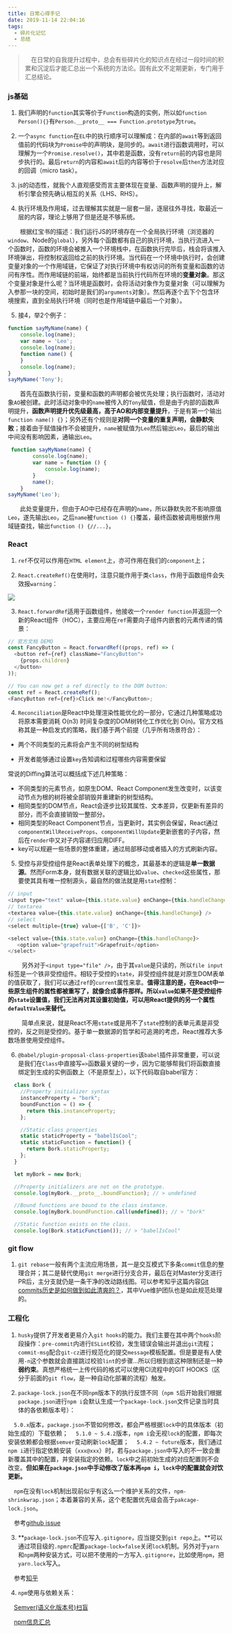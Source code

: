 ```yaml
---
title: 日常心得手记
date: 2019-11-14 22:04:16
tags:
  - 碎片化记忆
  - 总结
---
```


> &emsp;在日常的自我提升过程中，总会有些碎片化的知识点在经过一段时间的积累和沉淀后才能汇总出一个系统的方法论。固有此文不定期更新，专门用于汇总结论。

<escape><!-- more --></escape>

### js基础

1. 我们声明的`function`其实等价于`Function`构造的实例，所以如`function Person(){}`有`Person.__proto__ === Function.prototype`为`true`。

2. 一个`async function`在`EL`中的执行顺序可以理解成：在内部的`await`等到返回值前的代码块为`Promise`中的声明块，是同步的。`await`进行函数调用时，可以理解为一个`Promise.resolve()`，其中若是函数，没有`return`前的内容也是同步执行的。最后`return`的内容和`await`后的内容等价于`resolve`后`then`方法对应的回调（micro task）。

3. js的动态性，就我个人直观感受而言主要体现在变量、函数声明的提升上，解析引擎会预先确认相互的关系（LHS、RHS）。

4. 执行环境及作用域，过去理解其实就是一层套一层，逐层往外寻找，取最近一层的内容，理论上够用了但是还是不够系统。

&emsp;&emsp;根据红宝书的描述：我们运行JS的环境存在一个全局执行环境（浏览器的`window`、Node的`global`），另外每个函数都有自己的执行环境，当执行流进入一个函数时，函数的环境会被推入一个环境栈中，在函数执行完毕后，栈会将该推入环境弹出，将控制权返回给之前的执行环境。当代码在一个环境中执行时，会创建变量对象的一个作用域链，它保证了对执行环境中有权访问的所有变量和函数的访问有序性。而作用域链的前端，始终都是当前执行代码所在环境的**变量对象**。那这个变量对象是什么呢？当环境是函数时，会将活动对象作为变量对象（可以理解为入参那一块的空间，初始时是我们的`arguments`对象）。然后再逐个去下个包含环境搜索，直到全局执行环境（同时也是作用域链中最后一个对象）。

5. 接4，举2个例子：

```javascript
function sayMyName(name) {
    console.log(name);
    var name = 'Leo';
    console.log(name);
    function name() {
    }
    console.log(name);
}
sayMyName('Tony');
```

&emsp;&emsp;首先在函数执行前，变量和函数的声明都会被优先处理；执行函数时，活动对象`AO`被创建。此时活动对象中的`name`被传入的`Tony`赋值，但是由于内部的函数声明提升，**函数声明提升优先级最高，高于AO和内部变量提升**，于是有第一个输出`function name() {}`；另外还有个规则是**对同一个变量的重复声明，会静默失败**；接着由于赋值操作不会被提升，`name`被赋值为`Leo`然后输出`Leo`，最后的输出中间没有影响因素，通输出`Leo`。

```javascript
 function sayMyName(name) {
        console.log(name);
        var name = function () {
            console.log(name);
        }
        name();
    }
sayMyName('Leo');
```

&emsp;&emsp;此处变量提升，但由于AO中已经存在声明的`name`，所以静默失败不影响原值`Leo`，遂先输出`Leo`，之后`name`被`function () {}`覆盖，最终函数被调用根据作用域链查找，输出`function () {//...}`。 

### React

1. `ref`不仅可以作用在`HTML element`上，亦可作用在我们的`component`上；

2. `React.createRef()`在使用时，注意只能作用于类`class`，作用于函数组件会失效报`warning`：

![](refClass.jpg)

3. `React.forwardRef`适用于函数组件，他接收一个`render function`并返回一个新的React组件（HOC），主要应用在`ref`需要向子组件内嵌套的元素传递的情景：

```javascript
// 官方文档 DEMO
const FancyButton = React.forwardRef((props, ref) => (
  <button ref={ref} className="FancyButton">
    {props.children}
  </button>
));

// You can now get a ref directly to the DOM button:
const ref = React.createRef();
<FancyButton ref={ref}>Click me!</FancyButton>;
```

4. `Reconciliation`是React中处理渲染性能优化的一部分，它通过几种策略成功将原本需要消耗 O(n3) 时间复杂度的DOM树转化工作优化到 O(n)。官方文档称其是一种启发式的策略，我们基于两个前提（几乎所有场景符合）：

- 两个不同类型的元素将会产生不同的树型结构

- 开发者能够通过设置`key`告知调和过程哪些内容需要保留

常说的Diffing算法可以概括成下述几种策略：

 - 不同类型的元素节点，如原生DOM、React Component发生改变时，以该变动节点为根的树将被全部销毁并重建新的树型结构。
 - 相同类型的DOM节点，React会逐步比较其属性、文本差异，仅更新有差异的部分，而不会直接销毁一整部分。
 - 相同类型的React Component节点，当更新时，其实例会保留，React通过`componentWillReceiveProps`、`componentWillUpdate`更新嵌套的子内容，然后在`render`中又对子内容递归应用DIFF。
 - key可以规避一些场景的整体重建，通过局部移动或者插入的方式刷新内容。

 5. 受控与非受控组件是React表单处理下的概念，其最基本的逻辑是**单一数据源**。然而Form本身，就有数据关联的逻辑比如`value`、`checked`这些属性，那要使其具有唯一控制源头，最自然的做法就是用`state`控制：

 ```javascript
 // input
 <input type="text" value={this.state.value} onChange={this.handleChange} />
 // textarea
 <textarea value={this.state.value} onChange={this.handleChange} />
 // select
 <select multiple={true} value={['B', 'C']}>

<select value={this.state.value} onChange={this.handleChange}>
	<option value="grapefruit">Grapefruit</option>
</select>
 ```

 &emsp; &emsp;另外对于`<input type="file" />`，由于其`value`是只读的，所以`file input`标签是一个铁非受控组件。相较于受控的`state`，非受控组件就是对原生DOM表单的值获取了，我们可以通过`ref`的`current`属性来拿。**值得注意的是，在React中一些原生组件的属性都被重写了，就像合成事件那样。所以`value`如果不是受控组件的`state`设置值，我们无法再对其设置初始值，可以用React提供的另一个属性`defaultValue`来替代。**

  &emsp; &emsp;简单点来说，就是React不用`state`或是用不了`state`控制的表单元素是非受控的，反之则是受控的。基于单一数据源的哲学和可追溯的考虑，React推荐大多数场景使用受控组件。

6. `@babel/plugin-proposal-class-properties`该`babel`插件非常重要，可以说是我们在`Class`中直接写`=>`函数最关键的一步，因为它能够帮我们将函数直接绑定到生成的实例函数上（不是原型上），以下代码取自babel官方：

```javascript
  class Bork {
    //Property initializer syntax
    instanceProperty = "bork";
    boundFunction = () => {
      return this.instanceProperty;
    };

    //Static class properties
    static staticProperty = "babelIsCool";
    static staticFunction = function() {
      return Bork.staticProperty;
    };
  }

  let myBork = new Bork;

  //Property initializers are not on the prototype.
  console.log(myBork.__proto__.boundFunction); // > undefined

  //Bound functions are bound to the class instance.
  console.log(myBork.boundFunction.call(undefined)); // > "bork"

  //Static function exists on the class.
  console.log(Bork.staticFunction()); // > "babelIsCool"
```

### git flow

1. `git rebase`一般有两个主流应用场景，其一是交互模式下多条`commit`信息的整理合并；其二是替代使用`git merge`进行分支合并，最后在对Master分支进行PR后，主分支就仍是一条干净的改动路线图。可以参考知乎这篇内容[Git commits历史是如何做到如此清爽的？](https://www.zhihu.com/question/61283395/answer/186223235)，其中Vue维护团队也是如此规范处理的。

### 工程化

1. `husky`提供了开发者更易介入`git hooks`的能力。我们主要在其中两个`hooks`阶段操作：`pre-commit`内进行`ESLint`校验，发生错误会输出并退出`git`流程；`commit-msg`配合`git-cz`进行规范化的提交`message`模板配置。但是要是有人使用`-n`这个参数就会直接跳过校验`lint`的步骤...所以归根到底这种限制还是一种**弱约束**。真想严格统一上传代码的格式可以使用CI流程中的GIT HOOKS（区分于前面的`git flow`，是一种自动化部署的流程）触发。

2. `package-lock.json`在不同`npm`版本下的执行反馈不同（`npm 5`后开始我们根据`package.json`进行`npm i`会默认生成一个`package-lock.json`文件记录当时具体的各依赖版本号）：

 &emsp;`5.0.x`版本，`package.json`不管如何修改，都会严格根据`lock`中的具体版本（初始生成的）下载依赖；
 &emsp;`5.1.0 ~ 5.4.2`版本，`npm i`会无视`lock`的配置，即每次安装依赖都会根据`semver`变动刷新`lock`配置；
 &emsp;`5.4.2 ~ future`版本，我们通过`npm i`进行指定依赖安装（`xxx@xxx`）时，若与`package.json`中写入的不一致会重新覆盖其中的配置，并安装指定的依赖。`lock`中之前初始生成的对应配置则不会改变。**但如果在`package.json`中手动修改了版本再`npm i`，`lock`中的配置就会对饮更新。**

 &emsp;`npm`在没有`lock`机制出现前似乎有这么一个维护关系的文件，`npm-shrinkwrap.json`；本着兼容的关系，这个老配置优先级会高于`pakcage-lock.json`。

 &emsp;参考[github issue](https://github.com/npm/npm/issues/17979)

3. **`package-lock.json`不应写入`.gitignore`，应当提交到`git repo`上。**可以通过项目级的`.npmrc`配置`package-lock=false`关闭`lock`机制。另外对于`yarn`和`npm`两种安装方式，可以把不使用的一方写入`.gitignore`，比如使用`npm`，把`yarn.lock`写入。

 &emsp;参考[知乎](https://www.zhihu.com/question/62331583)

4. `npm`使用与依赖关系：

 &emsp;[Semver(语义化版本号)扫盲](https://juejin.im/post/5ad413ba6fb9a028b5485866)

 &emsp;[npm信息汇总](https://juejin.im/post/5ab3f77df265da2392364341#heading-8)